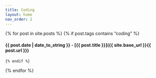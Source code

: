 ```yaml
---
title: Coding
layout: home
nav_order: 2
---
```


{% for post in site.posts %}
    {% if post.tags contains “coding” %}
#### {{ post.date | date_to_string }} - [{{ post.title }}]({{ site.base_url }}{{ post.url }})
    {% endif %}
    
{% endfor %}
